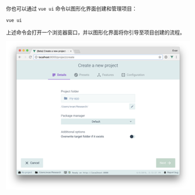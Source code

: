 你也可以通过 `vue ui` 命令以图形化界面创建和管理项目：

```js
vue ui
```

上述命令会打开一个浏览器窗口，并以图形化界面将你引导至项目创建的流程。

![图形化界面预览](readme/72.322-图形化预览.png)



